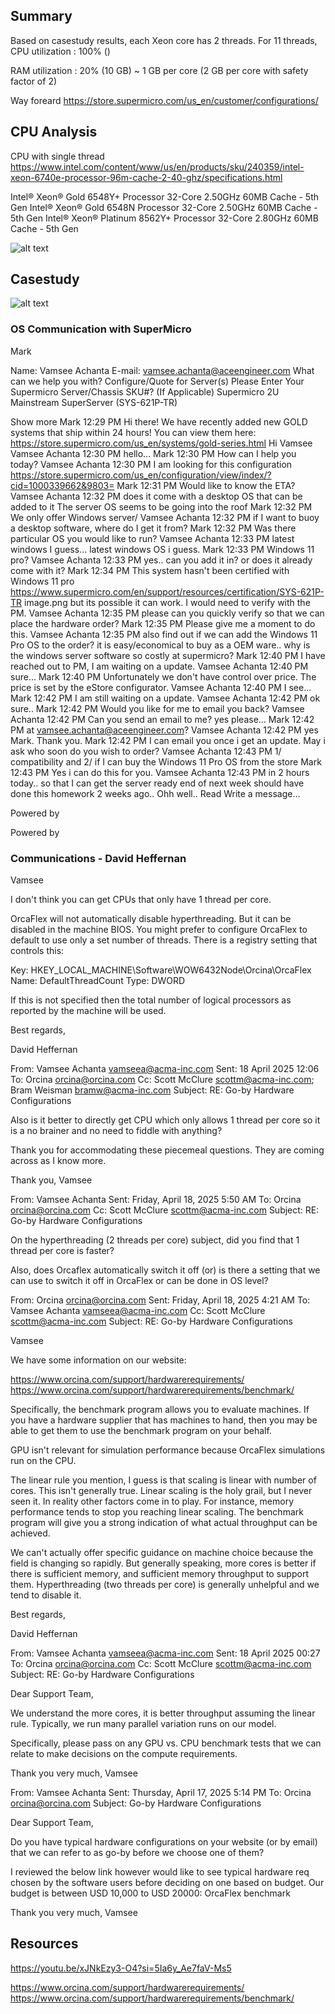 

## Summary

Based on casestudy results, 
each Xeon core has 2 threads. For 11 threads,
CPU utilization : 100% ()

RAM utilization : 20% (10 GB) ~ 1 GB per core (2 GB per core with safety factor of 2)

Way foreard
https://store.supermicro.com/us_en/customer/configurations/




## CPU Analysis 

CPU with single thread
https://www.intel.com/content/www/us/en/products/sku/240359/intel-xeon-6740e-processor-96m-cache-2-40-ghz/specifications.html

Intel® Xeon® Gold 6548Y+ Processor 32-Core 2.50GHz 60MB Cache - 5th Gen
Intel® Xeon® Gold 6548N Processor 32-Core 2.50GHz 60MB Cache - 5th Gen
Intel® Xeon® Platinum 8562Y+ Processor 32-Core 2.80GHz 60MB Cache - 5th Gen

![alt text](image-1.png)

## Casestudy


![alt text](xeon_12core.png)


### OS Communication with SuperMicro


Mark


Name:
Vamsee Achanta
E-mail:
vamsee.achanta@aceengineer.com
What can we help you with?
Configure/Quote for Server(s)
Please Enter Your Supermicro Server/Chassis SKU#? (If Applicable)
Supermicro 2U Mainstream SuperServer (SYS-621P-TR)

Show more
Mark 12:29 PM
Hi there! We have recently added new GOLD systems that ship within 24 hours! You can view them here: https://store.supermicro.com/us_en/systems/gold-series.html
Hi Vamsee
Vamsee Achanta 12:30 PM
hello...
Mark 12:30 PM
How can I help you today?
Vamsee Achanta 12:30 PM
I am looking for this configuration
https://store.supermicro.com/us_en/configuration/view/index/?cid=1000339662&9803=
Mark 12:31 PM
Would like to know the ETA?
Vamsee Achanta 12:32 PM
does it come with a desktop OS that can be added to it
The server OS seems to be going into the roof
Mark 12:32 PM
We only offer Windows server/
Vamsee Achanta 12:32 PM
if I want to buoy a desktop software, where do I get it from?
Mark 12:32 PM
Was there particular OS you would like to run?
Vamsee Achanta 12:33 PM
latest windows I guess...
latest windows OS i guess.
Mark 12:33 PM
Windows 11 pro?
Vamsee Achanta 12:33 PM
yes..
can you add it in?
or does it already come with it?
Mark 12:34 PM
This system hasn't been certified with Windows 11 pro
https://www.supermicro.com/en/support/resources/certification/SYS-621P-TR
image.png
but its possible it can work.
I would need to verify with the PM.
Vamsee Achanta 12:35 PM
please can you quickly verify so that we can place the hardware order?
Mark 12:35 PM
Please give me a moment to do this.
Vamsee Achanta 12:35 PM
also find out if we can add the Windows 11 Pro OS to the order?
it is easy/economical to buy as a OEM ware..
why is the windows server software so costly at supermicro?
Mark 12:40 PM
I have reached out to PM, I am waiting on a update.
Vamsee Achanta 12:40 PM
sure...
Mark 12:40 PM
Unfortunately we don't have control over price. The price is set by the eStore configurator.
Vamsee Achanta 12:40 PM
I see...
Mark 12:42 PM
I am still waiting on a update.
Vamsee Achanta 12:42 PM
ok sure..
Mark 12:42 PM
Would you like for me to email you back?
Vamsee Achanta 12:42 PM
Can you send an email to me?
yes please...
Mark 12:42 PM
at vamsee.achanta@aceengineer.com?
Vamsee Achanta 12:42 PM
yes Mark. Thank you.
Mark 12:42 PM
I can email you once i get an update.
May i ask who soon do you wish to order?
Vamsee Achanta 12:43 PM
1/ compatibility and 2/ if I can buy the Windows 11 Pro OS from the store
Mark 12:43 PM
Yes i can do this for you.
Vamsee Achanta 12:43 PM
in 2 hours today..
so that I can get the server ready end of next week
should have done this homework 2 weeks ago.. Ohh well..
Read
Write a message…



Powered by




Powered by


### Communications - David Heffernan

Vamsee

I don't think you can get CPUs that only have 1 thread per core.

OrcaFlex will not automatically disable hyperthreading. But it can be disabled in the machine BIOS. You might prefer to configure OrcaFlex to default to use only a set number of threads. There is a registry setting that controls this:

Key: HKEY_LOCAL_MACHINE\Software\WOW6432Node\Orcina\OrcaFlex
Name: DefaultThreadCount
Type: DWORD

If this is not specified then the total number of logical processors as reported by the machine will be used.

Best regards,

David Heffernan


From: Vamsee Achanta <vamseea@acma-inc.com> 
Sent: 18 April 2025 12:06
To: Orcina <orcina@orcina.com>
Cc: Scott McClure <scottm@acma-inc.com>; Bram Weisman <bramw@acma-inc.com>
Subject: RE: Go-by Hardware Configurations

Also is it better to directly get CPU which only allows 1 thread per core so it is a no brainer and no need to fiddle with anything?

Thank you for accommodating these piecemeal questions. They are coming across as I know more.

Thank you,
Vamsee

From: Vamsee Achanta 
Sent: Friday, April 18, 2025 5:50 AM
To: Orcina <orcina@orcina.com>
Cc: Scott McClure <scottm@acma-inc.com>
Subject: RE: Go-by Hardware Configurations

On the hyperthreading (2 threads per core) subject, did you find that 1 thread per core is faster? 

Also, does Orcaflex automatically switch it off (or) is there a setting that we can use to switch it off in OrcaFlex or can be done in OS level?

From: Orcina <orcina@orcina.com> 
Sent: Friday, April 18, 2025 4:21 AM
To: Vamsee Achanta <vamseea@acma-inc.com>
Cc: Scott McClure <scottm@acma-inc.com>
Subject: RE: Go-by Hardware Configurations

Vamsee

We have some information on our website:

https://www.orcina.com/support/hardwarerequirements/
https://www.orcina.com/support/hardwarerequirements/benchmark/

Specifically, the benchmark program allows you to evaluate machines. If you have a hardware supplier that has machines to hand, then you may be able to get them to use the benchmark program on your behalf.

GPU isn't relevant for simulation performance because OrcaFlex simulations run on the CPU.

The linear rule you mention, I guess is that scaling is linear with number of cores. This isn't generally true. Linear scaling is the holy grail, but I never seen it. In reality other factors come in to play. For instance, memory performance tends to stop you reaching linear scaling. The benchmark program will give you a strong indication of what actual throughput can be achieved.

We can't actually offer specific guidance on machine choice because the field is changing so rapidly. But generally speaking, more cores is better if there is sufficient memory, and sufficient memory throughput to support them. Hyperthreading (two threads per core) is generally unhelpful and we tend to disable it.

Best regards,

David Heffernan

From: Vamsee Achanta <vamseea@acma-inc.com> 
Sent: 18 April 2025 00:27
To: Orcina <orcina@orcina.com>
Cc: Scott McClure <scottm@acma-inc.com>
Subject: RE: Go-by Hardware Configurations

Dear Support Team,

We understand the more cores, it is better throughput assuming the linear rule. Typically, we run many parallel variation runs on our model.

Specifically, please pass on any GPU vs. CPU benchmark tests that we can relate to make decisions on the compute requirements.

Thank you very much,
Vamsee

From: Vamsee Achanta 
Sent: Thursday, April 17, 2025 5:14 PM
To: Orcina <orcina@orcina.com>
Subject: Go-by Hardware Configurations

Dear Support Team,

Do you have typical hardware configurations on your website (or by email) that we can refer to as go-by before we choose one of them? 

I reviewed the below link however would like to see typical hardware req chosen by the software users before deciding on one based on budget. Our budget is between USD 10,000 to USD 20000:
OrcaFlex benchmark

Thank you very much,
Vamsee


## Resources

https://youtu.be/xJNkEzy3-O4?si=5Ia6y_Ae7faV-Ms5

https://www.orcina.com/support/hardwarerequirements/
https://www.orcina.com/support/hardwarerequirements/benchmark/
